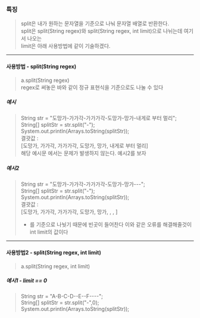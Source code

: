 ### 특징
> split은 내가 원하는 문자열을 기준으로 나눠 문자열 배열로 반환한다.  
> split은 split(String regex)와 split(String regex, int limit)으로 나뉘는데 여기서 나오는  
> limit은 아래 사용방법에 같이 기술하겠다.  

---

#### 사용방법 - split(String regex)
> a.split(String regex)  
> regex로 써놓은 바와 같이 정규 표현식을 기준으로도 나눌 수 있다

##### 예시
> String str = "도망가-가가각-가가가각-도망가-망가-내게로 부터 멀리";  
> String[] splitStr = str.split("-");  
> System.out.println(Arrays.toString(splitStr));  
> 결괏값 :   
> \[도망가, 가가각, 가가가각, 도망가, 망가, 내게로 부터 멀리]  
> 해당 예시문 에서는 문제가 발생하지 않는다. 예시2를 보자

##### 예시2
> String str = "도망가-가가각-가가가각-도망가-망가---";  
> String[] splitStr = str.split("-");  
> System.out.println(Arrays.toString(splitStr));  
> 결괏값 :   
> \[도망가, 가가각, 가가가각, 도망가, 망가, , , ]  
> - 를 기준으로 나눳기 때문에 빈곳이 들어찬다 이와 같은 오류를 해결해줄것이  
> int limit의 값이다  

---
#### 사용방법2 - split(String regex, int limit)
> a.split(String regex, int limit)

##### 예시1 - limit \== 0
> String str = "A-B-C-D--E--F----";  
> String[] splitStr = str.split("-",0);  
> System.out.println(Arrays.toString(splitStr));  




 